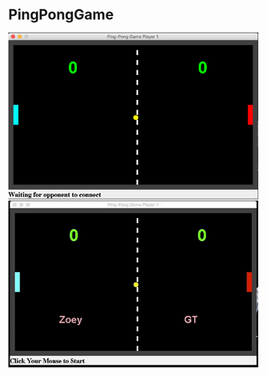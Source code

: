 # PingPongGame

<img src="https://github.com/szhang5/PingPongGame/blob/master/WaitingtoStart.png" width="500">

<img src="https://github.com/szhang5/PingPongGame/blob/master/GamePlaying.gif" width="500">
